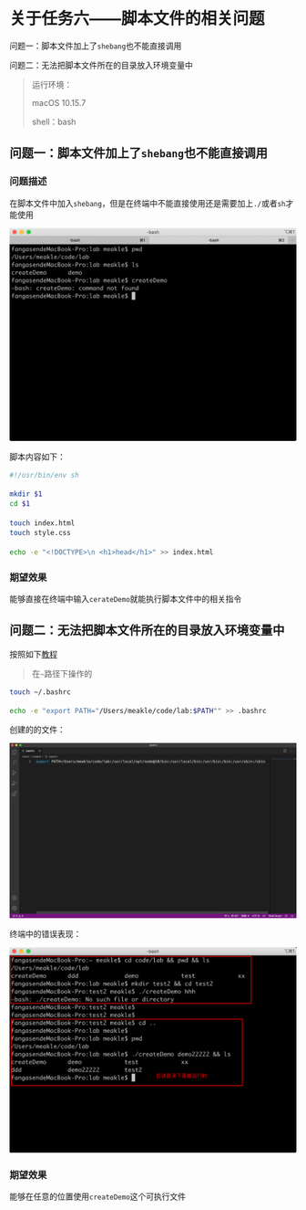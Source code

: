 # 关于任务六——脚本文件的相关问题

问题一：脚本文件加上了`shebang`也不能直接调用

问题二：无法把脚本文件所在的目录放入环境变量中



> 运行环境：
>
> macOS 10.15.7
>
> shell：bash



## 问题一：脚本文件加上了`shebang`也不能直接调用

### 问题描述

在脚本文件中加入`shebang`，但是在终端中不能直接使用还是需要加上`./`或者`sh`才能使用

<img src="bug与疑问.assets/image-20201125131622946.png" alt="image-20201125131622946" style="zoom:50%;" />

脚本内容如下：

```bash
#!/usr/bin/env sh

mkdir $1
cd $1

touch index.html
touch style.css

echo -e "<!DOCTYPE>\n <h1>head</h1>" >> index.html
```



### 期望效果

能够直接在终端中输入`cerateDemo`就能执行脚本文件中的相关指令



## 问题二：无法把脚本文件所在的目录放入环境变量中

按照如下[教程](https://xiedaimala.com/tasks/bdeeede8-0b3c-4915-9d9a-4fe039dead37/text_tutorials/9d173da0-b87a-463f-bd43-7837ebedbd3f)

> 在`~`路径下操作的

```bash
touch ~/.bashrc

echo -e "export PATH="/Users/meakle/code/lab:$PATH"" >> .bashrc
```



创建的的文件：

![image-20201125141246977](bug与疑问.assets/image-20201125141246977.png)



终端中的错误表现：

![image-20201125141718022](bug与疑问.assets/image-20201125141718022.png)



### 期望效果

能够在任意的位置使用`createDemo`这个可执行文件

